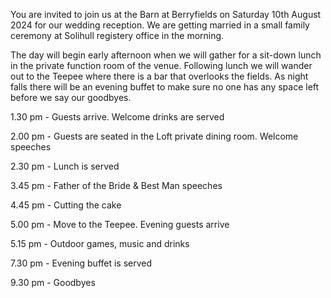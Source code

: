 You are invited to join us at the Barn at Berryfields on Saturday 10th August 2024 for our wedding reception. We are getting married in a small family ceremony at Solihull registery office in the morning.

The day will begin early afternoon when we will gather for a sit-down lunch in the private function room of the venue. Following lunch we will wander out to the Teepee where there is a bar that overlooks the fields. As night falls there will be an evening buffet to make sure no one has any space left before we say our goodbyes.

1.30 pm - Guests arrive. Welcome drinks are served

2.00 pm - Guests are seated in the Loft private dining room. Welcome speeches

2.30 pm - Lunch is served

3.45 pm - Father of the Bride & Best Man speeches

4.45 pm - Cutting the cake

5.00 pm - Move to the Teepee. Evening guests arrive

5.15 pm - Outdoor games, music and drinks

7.30 pm - Evening buffet is served

9.30 pm - Goodbyes

